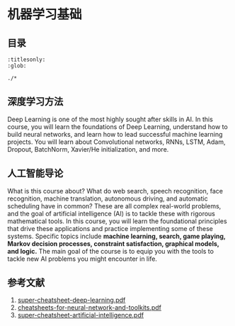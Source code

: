 # 机器学习基础

## 目录

```{toctree}
:titlesonly:
:glob:

./*
```

## 深度学习方法

Deep Learning is one of the most highly sought after skills in AI. 
In this course, you will learn the foundations of Deep Learning, understand how to build neural networks, and learn how to lead successful machine learning projects. 
You will learn about Convolutional networks, RNNs, LSTM, Adam, Dropout, BatchNorm, Xavier/He initialization, and more.

## 人工智能导论

What is this course about? 
What do web search, speech recognition, face recognition, machine translation, autonomous driving, and automatic scheduling have in common? 
These are all complex real-world problems, and the goal of artificial intelligence (AI) is to tackle these with rigorous mathematical tools. 
In this course, you will learn the foundational principles that drive these applications and practice implementing some of these systems. 
Specific topics include **machine learning, search, game playing, Markov decision processes, constraint satisfaction, graphical models, and logic.** 
The main goal of the course is to equip you with the tools to tackle new AI problems you might encounter in life.

## 参考文献

1. [super-cheatsheet-deep-learning.pdf](https://kdocs.cn/l/caIiLHnpo5UV)
2. [cheatsheets-for-neural-network-and-toolkits.pdf](https://kdocs.cn/l/cveW5JoOriR5)
3. [super-cheatsheet-artificial-intelligence.pdf](https://kdocs.cn/l/cmICJsy6c69p)
